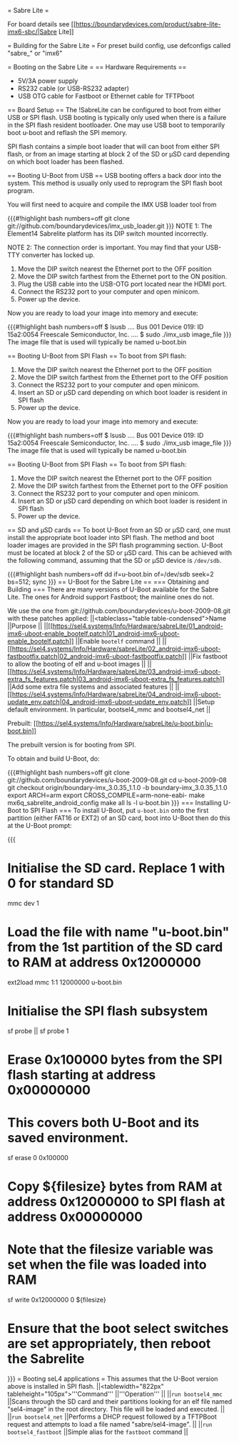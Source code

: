 = Sabre Lite =

For board details see [[https://boundarydevices.com/product/sabre-lite-imx6-sbc/|Sabre Lite]]

= Building for the Sabre Lite =
For preset build config, use defconfigs called "sabre_" or "imx6"

= Booting on the Sabre Lite =
== Hardware Requirements ==
 * 5V/3A power supply
 * RS232 cable (or USB-RS232 adapter)
 * USB OTG cable for Fastboot or Ethernet cable for TFTPboot

== Board Setup ==
The !SabreLite can be configured to boot from either USB or SPI flash. USB booting is typically only used when there is a failure in the SPI flash resident bootloader. One may use USB boot to temporarily boot u-boot and reflash the SPI memory.

SPI flash contains a simple boot loader that will can boot from either SPI flash, or from an image starting at  block 2 of the SD or μSD card depending on which boot loader has been flashed.

== Booting U-Boot from USB ==
USB booting offers a back door into the system. This method is usually only used to reprogram the SPI flash boot program.

You will first need to acquire and compile the IMX USB loader tool from

{{{#!highlight bash numbers=off
  git clone git://github.com/boundarydevices/imx_usb_loader.git
}}}
NOTE 1: The Element14 Sabrelite platform has its DIP switch mounted incorrectly.

NOTE 2: The connection order is important. You may find that your USB-TTY converter has locked up.

 1. Move the DIP switch nearest the Ethernet port to the OFF position
 1. Move the DIP switch farthest from the Ethernet port to the ON position.
 1. Plug the USB cable into the USB-OTG port located near the HDMI port.
 1. Connect the RS232 port to your computer and open minicom.
 1. Power up the device.

Now you are ready to load your image into memory and execute:

{{{#!highlight bash numbers=off
$ lsusb
....
Bus 001 Device 019: ID 15a2:0054 Freescale Semiconductor, Inc.
....
$ sudo ./imx_usb image_file
}}}
The image file that is used will typically be named u-boot.bin

== Booting U-Boot from SPI Flash ==
To boot from SPI flash:

 1. Move the DIP switch nearest the Ethernet port to the OFF   position
 1. Move the DIP switch farthest from the Ethernet port to the OFF   position
 1. Connect the RS232 port to your computer and open minicom.
 1. Insert an SD or μSD card depending on which boot loader is resident in SPI flash
 1. Power up the device.

Now you are ready to load your image into memory and execute:

{{{#!highlight bash numbers=off
$ lsusb
....
Bus 001 Device 019: ID 15a2:0054 Freescale Semiconductor, Inc.
....
$ sudo ./imx_usb image_file
}}}
The image file that is used will typically be named u-boot.bin

== Booting U-Boot from SPI Flash ==
To boot from SPI flash:

 1. Move the DIP switch nearest the Ethernet port to the OFF position
 1. Move the DIP switch farthest from the Ethernet port to the OFF position
 1. Connect the RS232 port to your computer and open minicom.
 1. Insert an SD or μSD card depending on which boot loader is resident in SPI flash
 1. Power up the device.

== SD and μSD cards ==
To boot U-Boot from an SD or μSD card, one must install the appropriate boot loader into SPI flash. The method and boot loader images are provided in the SPI flash programming section. U-Boot must be located at block 2 of the SD or μSD card. This can be achieved with the following command, assuming that the SD or μSD device is `/dev/sdb`.

{{{#!highlight bash numbers=off
dd if=u-boot.bin of=/dev/sdb seek=2 bs=512; sync
}}}
== U-Boot for the Sabre Lite ==
=== Obtaining and Building ===
There are many versions of U-Boot available for the Sabre Lite. The ones for Android support Fastboot; the mainline ones do not.

We use the one from git://github.com/boundarydevices/u-boot-2009-08.git with these patches applied:
||<tableclass="table table-condensed">Name ||Purpose ||
||[[https://sel4.systems/Info/Hardware/sabreLite/01_android-imx6-uboot-enable_bootelf.patch|01_android-imx6-uboot-enable_bootelf.patch]] ||Enable `bootelf` command ||
||[[https://sel4.systems/Info/Hardware/sabreLite/02_android-imx6-uboot-fastbootfix.patch|02_android-imx6-uboot-fastbootfix.patch]] ||Fix   fastboot to allow the booting of elf and u-boot images ||
||[[https://sel4.systems/Info/Hardware/sabreLite/03_android-imx6-uboot-extra_fs_features.patch|03_android-imx6-uboot-extra_fs_features.patch]] ||Add     some extra file systems and associated features ||
||[[https://sel4.systems/Info/Hardware/sabreLite/04_android-imx6-uboot-update_env.patch|04_android-imx6-uboot-update_env.patch]] ||Setup     default environment. In particular, bootsel4_mmc and     bootsel4_net ||




Prebuilt: [[https://sel4.systems/Info/Hardware/sabreLite/u-boot.bin|u-boot.bin]]

The prebuilt version is for booting from SPI.

To obtain and build U-Boot, do:

{{{#!highlight bash numbers=off
git clone git://github.com/boundarydevices/u-boot-2009-08.git
cd u-boot-2009-08
git checkout origin/boundary-imx_3.0.35_1.1.0 -b boundary-imx_3.0.35_1.1.0
export ARCH=arm
export CROSS_COMPILE=arm-none-eabi-
make mx6q_sabrelite_android_config
make all
ls -l u-boot.bin
}}}
=== Installing U-Boot to SPI Flash ===
To install U-Boot, put `u-boot.bin` onto the first partition (either FAT16 or EXT2) of an SD card, boot into U-Boot then do this at the U-Boot prompt:

{{{
# Initialise the SD card. Replace 1 with 0 for standard SD
mmc dev 1

# Load the file with name "u-boot.bin" from the 1st partition of the SD card to RAM at address 0x12000000
ext2load mmc 1:1 12000000 u-boot.bin

# Initialise the SPI flash subsystem
sf probe || sf probe 1

# Erase 0x100000 bytes from the SPI flash starting at address 0x00000000
# This covers both U-Boot and its saved environment.
sf erase 0 0x100000

# Copy ${filesize} bytes from RAM at address 0x12000000 to SPI flash at address 0x00000000
# Note that the filesize variable was set when the file was loaded into RAM
sf write 0x12000000 0 ${filesize}

# Ensure that the boot select switches are set appropriately, then reboot the Sabrelite
}}}
= Booting seL4 applications =
This assumes that the U-Boot version above is installed in SPI flash.
||<tablewidth="822px" tableheight="105px">'''Command''' ||'''Operation''' ||
||`run bootsel4_mmc` ||Scans through the SD card and     their partitions looking for an elf  file named     "sel4-image" in the root directory. This file will be      loaded and executed. ||
||`run bootsel4_net` ||Performs a DHCP request followed by a TFTPBoot request and attempts to load a file named "sabre/sel4-image". ||
||`run bootsel4_fastboot` ||Simple alias for     the `fastboot` command ||
